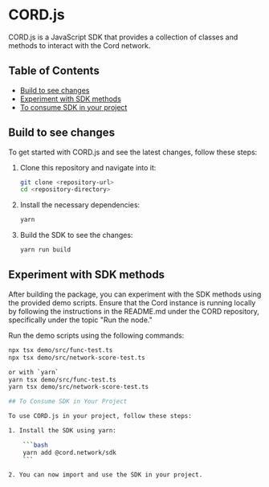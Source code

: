 # CORD.js

CORD.js is a JavaScript SDK that provides a collection of classes and methods to interact with the Cord network.

## Table of Contents

- [Build to see changes](#build-to-see-changes)
- [Experiment with SDK methods](#experiment-with-sdk-methods)
- [To consume SDK in your project](#to-consume-sdk-in-your-project)

## Build to see changes

To get started with CORD.js and see the latest changes, follow these steps:

1. Clone this repository and navigate into it:

    ```bash
    git clone <repository-url>
    cd <repository-directory>
    ```

2. Install the necessary dependencies:

    ```bash
    yarn
    ```

3. Build the SDK to see the changes:

    ```bash
    yarn run build
    ```

## Experiment with SDK methods

After building the package, you can experiment with the SDK methods using the provided demo scripts. Ensure that the Cord instance is running locally by following the instructions in the README.md under the CORD repository, specifically under the topic "Run the node."

Run the demo scripts using the following commands:

```bash
npx tsx demo/src/func-test.ts
npx tsx demo/src/network-score-test.ts

or with `yarn`
yarn tsx demo/src/func-test.ts
yarn tsx demo/src/network-score-test.ts

## To Consume SDK in Your Project

To use CORD.js in your project, follow these steps:

1. Install the SDK using yarn:

    ```bash
    yarn add @cord.network/sdk
    ```

2. You can now import and use the SDK in your project.
